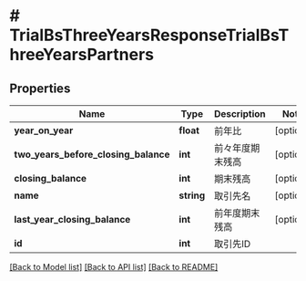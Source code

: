 # # TrialBsThreeYearsResponseTrialBsThreeYearsPartners

## Properties

Name | Type | Description | Notes
------------ | ------------- | ------------- | -------------
**year_on_year** | **float** | 前年比 | [optional] 
**two_years_before_closing_balance** | **int** | 前々年度期末残高 | [optional] 
**closing_balance** | **int** | 期末残高 | [optional] 
**name** | **string** | 取引先名 | [optional] 
**last_year_closing_balance** | **int** | 前年度期末残高 | [optional] 
**id** | **int** | 取引先ID | 

[[Back to Model list]](../../README.md#documentation-for-models) [[Back to API list]](../../README.md#documentation-for-api-endpoints) [[Back to README]](../../README.md)



